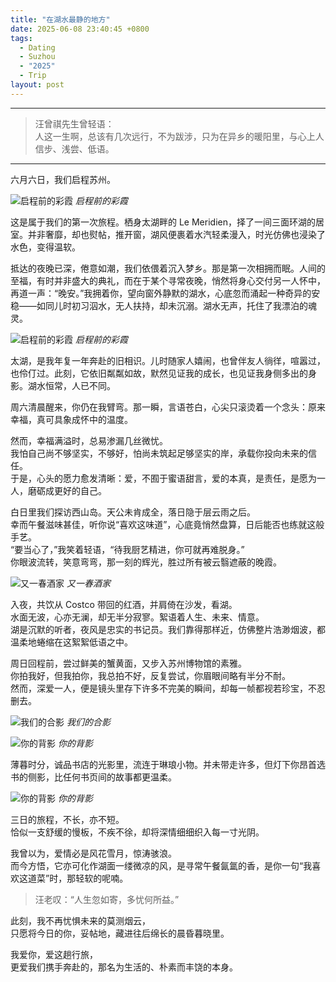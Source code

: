 ```yaml
---
title: "在湖水最静的地方"
date: 2025-06-08 23:40:45 +0800
tags:
  - Dating
  - Suzhou
  - "2025"
  - Trip
layout: post
---
```


---

> 汪曾祺先生曾轻语：  
> 人这一生啊，总该有几次远行，不为跋涉，只为在异乡的暖阳里，与心上人信步、浅尝、低语。

---

六月六日，我们启程苏州。  

![启程前的彩霞](/assets/202506/5.jpg)
*启程前的彩霞*

这是属于我们的第一次旅程。栖身太湖畔的 Le Meridien，择了一间三面环湖的居室。并非奢靡，却也熨帖，推开窗，湖风便裹着水汽轻柔漫入，时光仿佛也浸染了水色，变得温软。

抵达的夜晚已深，倦意如潮，我们依偎着沉入梦乡。那是第一次相拥而眠。人间的至福，有时并非盛大的典礼，而在于某个寻常夜晚，悄然将身心交付另一人怀中，再道一声：“晚安。”我拥着你，望向窗外静默的湖水，心底忽而涌起一种奇异的安稳——如同儿时初习泅水，无人扶持，却未沉溺。湖水无声，托住了我漂泊的魂灵。

![启程前的彩霞](/assets/202506/7.jpg)
*启程前的彩霞*


太湖，是我年复一年奔赴的旧相识。儿时随家人嬉闹，也曾伴友人徜徉，喧嚣过，也伶仃过。此刻，它依旧粼粼如故，默然见证我的成长，也见证我身侧多出的身影。湖水恒常，人已不同。

周六清晨醒来，你仍在我臂弯。那一瞬，言语苍白，心尖只滚烫着一个念头：原来幸福，真可具象成怀中的温度。

然而，幸福满溢时，总易渗漏几丝微忧。  
我怕自己尚不够坚实，不够好，怕尚未筑起足够坚实的岸，承载你投向未来的信任。  
于是，心头的愿力愈发清晰：爱，不囿于蜜语甜言，爱的本真，是责任，是愿为一人，磨砺成更好的自己。

白日里我们探访西山岛。天公未肯成全，落日隐于层云雨之后。  
幸而午餐滋味甚佳，听你说“喜欢这味道”，心底竟悄然盘算，日后能否也练就这般手艺。  
“要当心了，”我笑着轻语，“待我厨艺精进，你可就再难脱身。”  
你眼波流转，笑意弯弯，那一刻的辉光，胜过所有被云翳遮蔽的晚霞。

![又一春酒家](/assets/202506/6.jpg)
*又一春酒家*

入夜，共饮从 Costco 带回的红酒，并肩倚在沙发，看湖。  
水面无波，心亦无澜，却无半分寂寥。絮语着人生、未来、情意。  
湖是沉默的听者，夜风是忠实的书记员。我们靠得那样近，仿佛整片浩渺烟波，都温柔地蜷缩在这絮絮低语之中。

周日回程前，尝过鲜美的蟹黄面，又步入苏州博物馆的素雅。  
你拍我好，但我拍你，我总拍不好，反复尝试，你眉眼间略有半分不耐。  
然而，深爱一人，便是镜头里存下许多不完美的瞬间，却每一帧都视若珍宝，不忍删去。

![我们的合影](/assets/202506/8.jpg)
*我们的合影*

![你的背影](/assets/202506/10.jpg)
*你的背影*

薄暮时分，诚品书店的光影里，流连于琳琅小物。并未带走许多，但灯下你昂首选书的侧影，比任何书页间的故事都更温柔。

![你的背影](/assets/202506/9.jpg)
*你的背影*

三日的旅程，不长，亦不短。  
恰似一支舒缓的慢板，不疾不徐，却将深情细细织入每一寸光阴。

我曾以为，爱情必是风花雪月，惊涛骇浪。  
而今方悟，它亦可化作湖面一缕微凉的风，是寻常午餐氤氲的香，是你一句“我喜欢这道菜”时，那轻软的呢喃。

> 汪老叹：“人生忽如寄，多忧何所益。”

此刻，我不再忧惧未来的莫测烟云，  
只愿将今日的你，妥帖地，藏进往后绵长的晨昏暮晓里。

我爱你，爱这趟行旅，  
更爱我们携手奔赴的，那名为生活的、朴素而丰饶的本身。